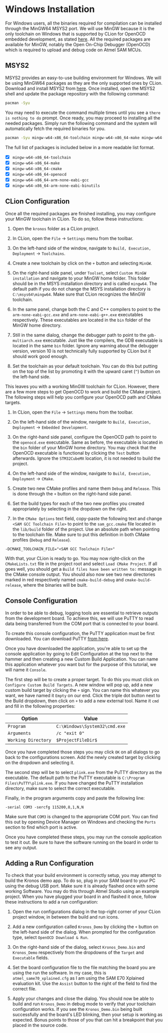 # Windows Installation

For Windows users, all the binaries required for compilation can be installed through the MinGW64 MSYS2 port. We will
use MinGW because it is the only toolchain on Windows that is supported by CLion for OpenOCD embedded development, as
stated [here](https://www.jetbrains.com/help/clion/openocd-support.html). All the required packages are available for
MinGW, notably the Open On-Chip Debugger (OpenOCD) which is required to upload and debug code on Atmel SAM MCUs.

## MSYS2

MSYS2 provides an easy-to-use building environment for Windows. We will be using MinGW64 packages as they are the only
supported ones by CLion. Download and install MSYS2 from [here](https://www.msys2.org/). Once installed, open the MSYS2
shell and update the package repository with the following command:

```Bash
pacman -Syu
```

You may need to execute the command multiple times until you see a `there is nothing to do` prompt. Once ready, you
may proceed to installing all the needed packages. Simply run the following command and the system will automatically
fetch the required binaries for you.

```Bash
pacman -Syu mingw-w64-x86_64-toolchain mingw-w64-x86_64-make mingw-w64-x86_64-cmake mingw-w64-x86_64-openocd mingw-w64-x86_64-arm-none-eabi-gcc mingw-w64-x86_64-arm-none-eabi-binutils
```

The full list of packages is included below in a more readable list format.

- [x] `mingw-w64-x86_64-toolchain`
- [x] `mingw-w64-x86_64-make`
- [x] `mingw-w64-x86_64-cmake`
- [x] `mingw-w64-x86_64-openocd`
- [x] `mingw-w64-x86_64-arm-none-eabi-gcc`
- [x] `mingw-w64-x86_64-arm-none-eabi-binutils`

## CLion Configuration

Once all the required packages are finished installing, you may configure your MinGW toolchain in CLion. To do so,
follow these instructions:

1. Open the `kronos` folder as a CLion project.

2. In CLion, open the `File` &rarr; `Settings` menu from the toolbar.

3. On the left-hand side of the window, navigate to `Build, Execution, Deployment` &rarr; `Toolchains`.

4. Create a new toolchain by click on the `+` button and selecting `MinGW`.

5. On the right-hand side panel, under `Toolset`, select `Custom MinGW installation` and navigate to your MinGW home
   folder. This folder should be in the MSYS installation directory and is called `mingw64`. The default path if you do
   not change the MSYS installation directory is `C:\msys64\mingw64`. Make sure that CLion recognizes the MinGW
   toolchain.

6. In the same panel, change both the C and C++ compilers to point to the `arm-none-eabi-gcc.exe`
   and `arm-none-eabi-g++.exe` executables respectively. These executables are located in the `bin` folder of the MinGW
   home directory.

7. Still in the same dialog, change the debugger path to point to the `gdb-multiarch.exe` executable. Just like the
   compilers, the GDB executable is located in the same `bin` folder. Ignore any warning about the debugger version,
   version 10 is not technically fully supported by CLion but it should work good enough.

8. Set the toolchain as your default toolchain. You can do this but putting on the top of the list by promoting
   it with the upward caret (`^`) button on the left-hand side.

This leaves you with a working MinGW toolchain for CLion. However, there are a few more steps to get OpenOCD to work and
build the CMake project. The following steps will help you configure your OpenOCD path and CMake targets.

1. In CLion, open the `File` &rarr; `Settings` menu from the toolbar.

2. On the left-hand side of the window, navigate to `Build, Execution, Deployment` &rarr; `Embedded Development`.

3. On the right-hand side panel, configure the OpenOCD path to point to the `openocd.exe` executable. Same as before,
   the executable is located in the `bin` folder of your MinGW home directory. You may check that the OpenOCD executable
   is functional by clicking the `Test` button afterwards. Ignore the `STM32CubeMX` location, it is not needed to build
   the project.

4. On the left-hand side of the window, navigate to `Build, Execution, Deployment` &rarr; `CMake`.

5. Create two new CMake profiles and name them `Debug` and `Release`. This is done through the `+` button on the
   right-hand side panel.

6. Set the build types for each of the two new profiles you created appropriately by selecting in the dropdown on the
   right.

7. In the `CMake Options` text field, copy-paste the following text and change `<SAM GCC Toolchain File>` to point to
   the `sam_gcc.cmake` file located in the `lib/build` folder of the project. Use an absolute path when pointing to the
   toolchain file. Make sure to put this definition in both CMake profiles (`Debug` and `Release`).

```
-DCMAKE_TOOLCHAIN_FILE="<SAM GCC Toolchain File>"
```

With that, your CLion is ready to go. You may now right-click on the `CMakeLists.txt` file in the project root and
select `Load CMake Project`. If all goes well, you should get a `Build files have been written to:` message in the CMake
console output. You should also now see two new directories marked in red respectively named `cmake-build-debug`
and `cmake-build-release`, where the binaries will be built.

## Console Configuration

In order to be able to debug, logging tools are essential to retrieve outputs from the development board. To achieve
this, we will use PuTTY to read data being transferred from the COM port that is connected to your board.

To create this console configuration, the PuTTY application must be first downloaded. You can download
PuTTY [from here](https://www.putty.org/).

Once you have downloaded the application, you're able to set up the console application by going to Edit Configuration
at the top next to the hammer and then creating a new Custom Build Application. You can name this application whatever
you want but for the purpose of this tutorial, we will name it `Console`.

The first step will be to create a proper target. To do this you must click on `Configure Custom Build Targets`. A new
window will pop up, add a new custom build target by clicking the `+` sign. You can name this whatever you want, we have
named it `Empty` on our end. Click the triple dot button next to the Build dropdown, then click on `+` to add a new
external tool. Name it `cmd` and fill in the following properties:

| Option              | Value                         |
|---------------------|-------------------------------|
| `Program`           | `C:\Windows\System32\cmd.exe` |
| `Arguments`         | `/c "exit 0"`                 |
| `Working Directory` | `$ProjectFileDir$`            |

Once you have completed those steps you may click `OK` on all dialogs to go back to the configurations screen. Add the
newly created target by clicking on the dropdown and selecting it.

The second step will be to select `plink.exe` from the PuTTY directory as the executable. The default path to the PuTTY
executable is `C:\Program Files\PuTTY\plink.exe`. If you have changed the PuTTY installation directory, make sure to
select the correct executable.

Finally, in the program arguments copy and paste the following line:

```
-serial COM3 -sercfg 115200,8,1,N,N
```

Make sure that `COM3` is changed to the appropriate COM port. You can find this out by opening Device Manager on Windows
and checking the `Ports` section to find which port is active.

Once you have completed these steps, you may run the console application to test it out. Be sure to have the software
running on the board in order to see any output.

## Adding a Run Configuration

To check that your build environment is correctly setup, you may attempt to build the Kronos demo app. To do so, plug in
your SAM board to your PC using the debug USB port. Make sure it is already flashed once with some working Software. You
may do this through Atmel Studio using an example project. When you have plugged your board in and flashed it once,
follow these instructions to add a run configuration:

1. Open the run configurations dialog in the top-right corner of your CLion project window, in between the build and run
   icons.

2. Add a new configuration called `Kronos_Demo` by clicking the `+` button on the left-hand side of the dialog. When
   prompted for the configuration type, select `OpenOCD Download & Run`.

3. On the right-hand side of the dialog, select `Kronos_Demo.bin` and `Kronos_Demo` respectively from the dropdowns of
   the `Target` and `Executable` fields.

4. Set the board configuration file to the file matching the board you are using the run the software. In my case, this
   is `atmel_same70_xplained.cfg` as I am using the SAM E70 Xplained evaluation kit. Use the `Assist` button to the
   right of the field to find the correct file.

5. Apply your changes and close the dialog. You should now be able to build and run `Kronos_Demo` in debug mode to
   verify that your toolchain configuration works. If you see the `Kronos_Demo.bin` being built successfully and the
   board's LED blinking, then your setup is working as expected. Bonus points to those of you that can hit a breakpoint
   that you placed in the source code.